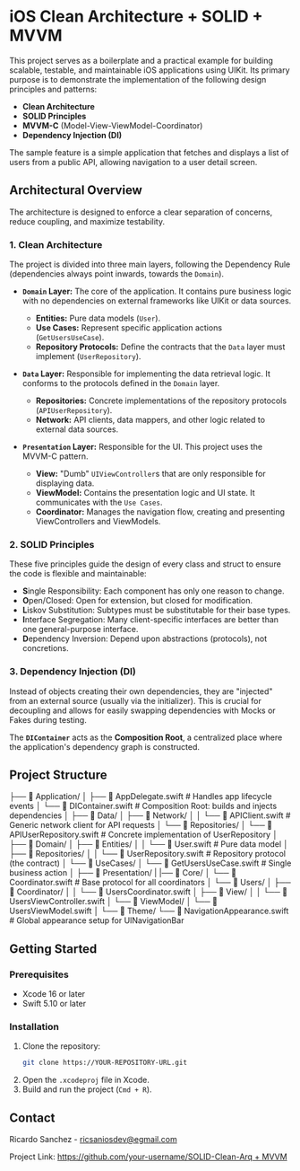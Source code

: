 # iOS Clean Architecture + SOLID + MVVM

This project serves as a boilerplate and a practical example for building scalable, testable, and maintainable iOS applications using UIKit. Its primary purpose is to demonstrate the implementation of the following design principles and patterns:

-   **Clean Architecture**
-   **SOLID Principles**
-   **MVVM-C** (Model-View-ViewModel-Coordinator)
-   **Dependency Injection (DI)**

The sample feature is a simple application that fetches and displays a list of users from a public API, allowing navigation to a user detail screen.

## Architectural Overview

The architecture is designed to enforce a clear separation of concerns, reduce coupling, and maximize testability.

### 1. Clean Architecture

The project is divided into three main layers, following the Dependency Rule (dependencies always point inwards, towards the `Domain`).

-   **`Domain` Layer:** The core of the application. It contains pure business logic with no dependencies on external frameworks like UIKit or data sources.
    -   **Entities:** Pure data models (`User`).
    -   **Use Cases:** Represent specific application actions (`GetUsersUseCase`).
    -   **Repository Protocols:** Define the contracts that the `Data` layer must implement (`UserRepository`).

-   **`Data` Layer:** Responsible for implementing the data retrieval logic. It conforms to the protocols defined in the `Domain` layer.
    -   **Repositories:** Concrete implementations of the repository protocols (`APIUserRepository`).
    -   **Network:** API clients, data mappers, and other logic related to external data sources.

-   **`Presentation` Layer:** Responsible for the UI. This project uses the MVVM-C pattern.
    -   **View:** "Dumb" `UIViewController`s that are only responsible for displaying data.
    -   **ViewModel:** Contains the presentation logic and UI state. It communicates with the `Use Cases`.
    -   **Coordinator:** Manages the navigation flow, creating and presenting ViewControllers and ViewModels.

### 2. SOLID Principles

These five principles guide the design of every class and struct to ensure the code is flexible and maintainable:
-   **S**ingle Responsibility: Each component has only one reason to change.
-   **O**pen/Closed: Open for extension, but closed for modification.
-   **L**iskov Substitution: Subtypes must be substitutable for their base types.
-   **I**nterface Segregation: Many client-specific interfaces are better than one general-purpose interface.
-   **D**ependency Inversion: Depend upon abstractions (protocols), not concretions.

### 3. Dependency Injection (DI)

Instead of objects creating their own dependencies, they are "injected" from an external source (usually via the initializer). This is crucial for decoupling and allows for easily swapping dependencies with Mocks or Fakes during testing.

The **`DIContainer`** acts as the **Composition Root**, a centralized place where the application's dependency graph is constructed.

## Project Structure

├── 📂 Application/
│ ├── 📜 AppDelegate.swift # Handles app lifecycle events
│ └── 📜 DIContainer.swift # Composition Root: builds and injects dependencies
│
├── 📂 Data/
│ ├── 📂 Network/
│ │ └── 📜 APIClient.swift # Generic network client for API requests
│ └── 📂 Repositories/
│ └── 📜 APIUserRepository.swift # Concrete implementation of UserRepository
│
├── 📂 Domain/
│ ├── 📂 Entities/
│ │ └── 📜 User.swift # Pure data model
│ ├── 📂 Repositories/
│ │ └── 📜 UserRepository.swift # Repository protocol (the contract)
│ └── 📂 UseCases/
│ └── 📜 GetUsersUseCase.swift # Single business action
│
├── 📂 Presentation/
| |── 📂 Core/
│ └── 📜 Coordinator.swift # Base protocol for all coordinators
│ └── 📂 Users/
│ ├── 📂 Coordinator/
│ │ └── 📜 UsersCoordinator.swift
│ ├── 📂 View/
│ │ └── 📜 UsersViewController.swift
│ └── 📂 ViewModel/
│ └── 📜 UsersViewModel.swift
│
└── 📂 Theme/
└── 📜 NavigationAppearance.swift # Global appearance setup for UINavigationBar

## Getting Started

### Prerequisites

-   Xcode 16 or later
-   Swift 5.10 or later

### Installation

1.  Clone the repository:
    ```sh
    git clone https://YOUR-REPOSITORY-URL.git
    ```
2.  Open the `.xcodeproj` file in Xcode.
3.  Build and run the project (`Cmd + R`).

## Contact

Ricardo Sanchez - ricsaniosdev@egmail.com

Project Link: [https://github.com/your-username/SOLID-Clean-Arq + MVVM](https://github.com/RicSanIosDev/SOLID-Clean-MVVM)
